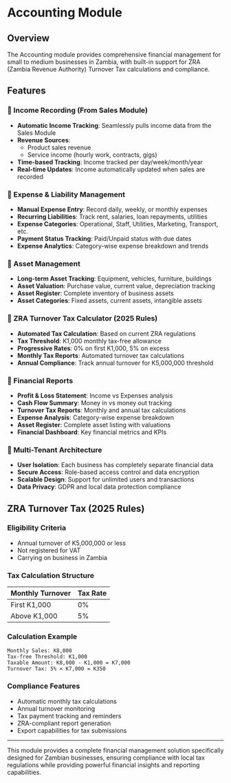 # Accounting Module

## Overview
The Accounting module provides comprehensive financial management for small to medium businesses in Zambia, with built-in support for ZRA (Zambia Revenue Authority) Turnover Tax calculations and compliance.

## Features

### 🔹 Income Recording (From Sales Module)
- **Automatic Income Tracking**: Seamlessly pulls income data from the Sales Module
- **Revenue Sources**: 
  - Product sales revenue
  - Service income (hourly work, contracts, gigs)
- **Time-based Tracking**: Income tracked per day/week/month/year
- **Real-time Updates**: Income automatically updated when sales are recorded

### 🔹 Expense & Liability Management
- **Manual Expense Entry**: Record daily, weekly, or monthly expenses
- **Recurring Liabilities**: Track rent, salaries, loan repayments, utilities
- **Expense Categories**: Operational, Staff, Utilities, Marketing, Transport, etc.
- **Payment Status Tracking**: Paid/Unpaid status with due dates
- **Expense Analytics**: Category-wise expense breakdown and trends

### 🔹 Asset Management
- **Long-term Asset Tracking**: Equipment, vehicles, furniture, buildings
- **Asset Valuation**: Purchase value, current value, depreciation tracking
- **Asset Register**: Complete inventory of business assets
- **Asset Categories**: Fixed assets, current assets, intangible assets

### 🔹 ZRA Turnover Tax Calculator (2025 Rules)
- **Automated Tax Calculation**: Based on current ZRA regulations
- **Tax Threshold**: K1,000 monthly tax-free allowance
- **Progressive Rates**: 0% on first K1,000, 5% on excess
- **Monthly Tax Reports**: Automated turnover tax calculations
- **Annual Compliance**: Track annual turnover for K5,000,000 threshold

### 🔹 Financial Reports
- **Profit & Loss Statement**: Income vs Expenses analysis
- **Cash Flow Summary**: Money in vs money out tracking
- **Turnover Tax Reports**: Monthly and annual tax calculations
- **Expense Analysis**: Category-wise expense breakdown
- **Asset Register**: Complete asset listing with valuations
- **Financial Dashboard**: Key financial metrics and KPIs

### 🔹 Multi-Tenant Architecture
- **User Isolation**: Each business has completely separate financial data
- **Secure Access**: Role-based access control and data encryption
- **Scalable Design**: Support for unlimited users and transactions
- **Data Privacy**: GDPR and local data protection compliance

## ZRA Turnover Tax (2025 Rules)

### Eligibility Criteria
- Annual turnover of K5,000,000 or less
- Not registered for VAT
- Carrying on business in Zambia

### Tax Calculation Structure
| Monthly Turnover | Tax Rate |
|------------------|----------|
| First K1,000     | 0%       |
| Above K1,000     | 5%       |

### Calculation Example
```
Monthly Sales: K8,000
Tax-free Threshold: K1,000
Taxable Amount: K8,000 - K1,000 = K7,000
Turnover Tax: 5% × K7,000 = K350
```

### Compliance Features
- Automatic monthly tax calculations
- Annual turnover monitoring
- Tax payment tracking and reminders
- ZRA-compliant report generation
- Export capabilities for tax submissions

---

This module provides a complete financial management solution specifically designed for Zambian businesses, ensuring compliance with local tax regulations while providing powerful financial insights and reporting capabilities.
